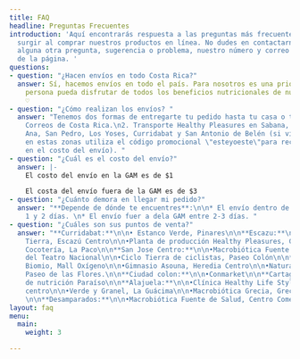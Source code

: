 ```yaml
---
title: FAQ
headline: Preguntas Frecuentes
introduction: 'Aquí encontrarás respuesta a las preguntas más frecuentes que te puedan
  surgir al comprar nuestros productos en línea. No dudes en contactarnos si tienes
  alguna otra pregunta, sugerencia o problema, nuestro número y correo están al final
  de la página. '
questions:
- question: "¿Hacen envíos en todo Costa Rica?"
  answer: Sí, hacemos envíos en todo el país. Para nosotros es una prioridad que cada
    persona pueda disfrutar de todos los beneficios nutricionales de nuestros productos
    ♡
- question: "¿Cómo realizan los envíos? "
  answer: "Tenemos dos formas de entregarte tu pedido hasta tu casa o trabajo:\n\n1.
    Correos de Costa Rica.\n2. Transporte Healthy Pleasures en Sabana, Escazú, Santa
    Ana, San Pedro, Los Yoses, Curridabat y San Antonio de Belén (si vivís o trabajas
    en estas zonas utiliza el código promocional \"esteyoeste\"para recibir un descuento
    en el costo del envío). "
- question: "¿Cuál es el costo del envío?"
  answer: |-
    El costo del envío en la GAM es de $1

    El costa del envío fuera de la GAM es de $3
- question: "¿Cuánto demora en llegar mi pedido?"
  answer: "**Depende de dónde te encuentres**:\n\n* El envío dentro de la GAM entre
    1 y 2 días. \n* El envío fuer a dela GAM entre 2-3 días. "
- question: "¿Cuáles son sus puntos de venta?"
  answer: "**Curridabat:**\n\n• Estanco Verde, Pinares\n\n**Escazu:**\n\n•Tienda Buena
    Tierra, Escazú Centro\n\n•Planta de producción Healthy Pleasures, Guachipelín\n\n•La
    Cocotería, La Paco\n\n**San Jose Centro:**\n\n•Macrobiótica Fuente de Salud, costa
    del Teatro Nacional\n\n•Ciclo Tierra de ciclistas, Paseo Colón\n\n**Heredia:**\n\n•Tienda
    Biomio, Mall Oxígeno\n\n•Gimnasio Asouna, Heredia Centro\n\n•Natural Republik,
    Paseo de las Flores.\n\n**Ciudad colon:**\n\n•Conmarket\n\n**Cartago:**\n\n•Clinica
    de nutrición Paraíso\n\n**Alajuela:**\n\n•Clínica Healthy Life Style, Alajuela
    centro\n\n•Verde y Granel, La Guácima\n\n•Macrobiótica Grecia, Grecia centro.
    \n\n**Desamparados:**\n\n•Macrobiótica Fuente de Salud, Centro Comercial Expresso"
layout: faq
menu:
  main:
    weight: 3

---
```

